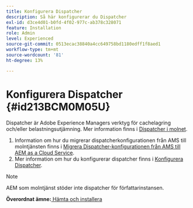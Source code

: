 ```yaml
---
title: Konfigurera Dispatcher
description: Så här konfigurerar du Dispatcher
exl-id: d3ce4d01-b0fd-4f02-977c-ab378c328071
feature: Installation
role: Admin
level: Experienced
source-git-commit: 0513ecac38840a4cc649758bd1180edff1f8aed1
workflow-type: tm+mt
source-wordcount: '81'
ht-degree: 13%

---
```


# Konfigurera Dispatcher {#id213BCM0M05U}

Dispatcher är Adobe Experience Managers verktyg för cachelagring och/eller belastningsutjämning. Mer information finns i [Dispatcher i molnet](https://experienceleague.adobe.com/docs/experience-manager-cloud-service/implementing/content-delivery/disp-overview.html?lang=sv-SE).

1. Information om hur du migrerar dispatcherkonfigurationen från AMS till molntjänsten finns i [Migrera Dispatcher-konfigurationen från AMS till AEM as a Cloud Service](https://experienceleague.adobe.com/docs/experience-manager-cloud-service/implementing/content-delivery/ams-aem.html?lang=sv-SE).
1. Mer information om hur du konfigurerar dispatcher finns i [Konfigurera Dispatcher](https://experienceleague.adobe.com/docs/experience-manager-dispatcher/using/configuring/dispatcher-configuration.html?lang=sv-SE).

>[!NOTE]
>
> AEM som molntjänst stöder inte dispatcher för författarinstansen.

**Överordnat ämne:**&#x200B;[ Hämta och installera](download-install.md)
